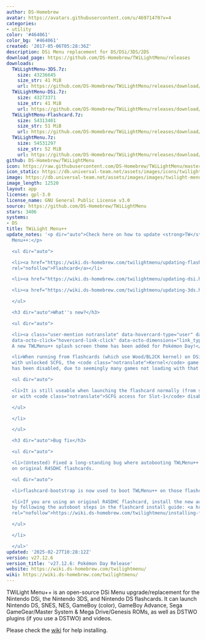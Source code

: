 ```yaml
---
author: DS-Homebrew
avatar: https://avatars.githubusercontent.com/u/46971470?v=4
categories:
- utility
color: '#464061'
color_bg: '#464061'
created: '2017-05-06T05:28:36Z'
description: DSi Menu replacement for DS/DSi/3DS/2DS
download_page: https://github.com/DS-Homebrew/TWiLightMenu/releases
downloads:
  TWiLightMenu-3DS.7z:
    size: 43236645
    size_str: 41 MiB
    url: https://github.com/DS-Homebrew/TWiLightMenu/releases/download/v27.12.6/TWiLightMenu-3DS.7z
  TWiLightMenu-DSi.7z:
    size: 43273371
    size_str: 41 MiB
    url: https://github.com/DS-Homebrew/TWiLightMenu/releases/download/v27.12.6/TWiLightMenu-DSi.7z
  TWiLightMenu-Flashcard.7z:
    size: 54313401
    size_str: 51 MiB
    url: https://github.com/DS-Homebrew/TWiLightMenu/releases/download/v27.12.6/TWiLightMenu-Flashcard.7z
  TWiLightMenu.7z:
    size: 54531297
    size_str: 52 MiB
    url: https://github.com/DS-Homebrew/TWiLightMenu/releases/download/v27.12.6/TWiLightMenu.7z
github: DS-Homebrew/TWiLightMenu
icon: https://raw.githubusercontent.com/DS-Homebrew/TWiLightMenu/master/booter/Twilight%2B%2B-animated%20icon-fix.gif
icon_static: https://db.universal-team.net/assets/images/icons/twilight-menu.png
image: https://db.universal-team.net/assets/images/images/twilight-menu.png
image_length: 12520
layout: app
license: gpl-3.0
license_name: GNU General Public License v3.0
source: https://github.com/DS-Homebrew/TWiLightMenu
stars: 3406
systems:
- DS
title: TWiLight Menu++
update_notes: '<p dir="auto">Check here on how to update <strong>TW</strong>i<strong>L</strong>ight
  Menu++:</p>

  <ul dir="auto">

  <li><a href="https://wiki.ds-homebrew.com/twilightmenu/updating-flashcard.html"
  rel="nofollow">Flashcard</a></li>

  <li><a href="https://wiki.ds-homebrew.com/twilightmenu/updating-dsi.html" rel="nofollow">DSi</a></li>

  <li><a href="https://wiki.ds-homebrew.com/twilightmenu/updating-3ds.html" rel="nofollow">3DS</a></li>

  </ul>

  <h3 dir="auto">What''s new?</h3>

  <ul dir="auto">

  <li><a class="user-mention notranslate" data-hovercard-type="user" data-hovercard-url="/users/PW5190/hovercard"
  data-octo-click="hovercard-link-click" data-octo-dimensions="link_type:self" href="https://github.com/PW5190">@PW5190</a>:
  A new TWLMenu++ splash screen theme has been added for Pokémon Day!</li>

  <li>When running from flashcards (which use Wood/BL2CK kernel) on DSi or 3DS consoles
  with unlocked SCFG, the <code class="notranslate">Kernel</code> game loader setting
  has been disabled, due to seemingly many games not loading with that setting.

  <ul dir="auto">

  <li>It is still useable when launching the flashcard normally (from system menu
  or with <code class="notranslate">SCFG access for Slot-1</code> disabled).</li>

  </ul>

  </li>

  </ul>

  <h3 dir="auto">Bug fix</h3>

  <ul dir="auto">

  <li>(Untested) Fixed a long-standing bug where autobooting TWLMenu++ would not work
  on original R4SDHC flashcards.

  <ul dir="auto">

  <li>flashcard-bootstrap is now used to boot TWLMenu++ on those flashcards.</li>

  <li>If you are using an original R4SDHC flashcard, install the new autoboot files
  by following the autoboot steps in the flashcard install guide: <a href="https://wiki.ds-homebrew.com/twilightmenu/installing-flashcard#autobooting-twilight-menu"
  rel="nofollow">https://wiki.ds-homebrew.com/twilightmenu/installing-flashcard#autobooting-twilight-menu</a></li>

  </ul>

  </li>

  </ul>'
updated: '2025-02-27T10:28:12Z'
version: v27.12.6
version_title: 'v27.12.6: Pokémon Day Release'
website: https://wiki.ds-homebrew.com/twilightmenu/
wiki: https://wiki.ds-homebrew.com/twilightmenu/
---
```

TWiLight Menu++ is an open-source DSi Menu upgrade/replacement for the Nintendo DSi, the Nintendo 3DS, and Nintendo DS flashcards. It can launch Nintendo DS, SNES, NES, GameBoy (color), GameBoy Advance, Sega GameGear/Master System & Mega Drive/Genesis ROMs, as well as DSTWO plugins (if you use a DSTWO) and videos.

Please check the [wiki](https://wiki.ds-homebrew.com/twilightmenu/) for help installing.